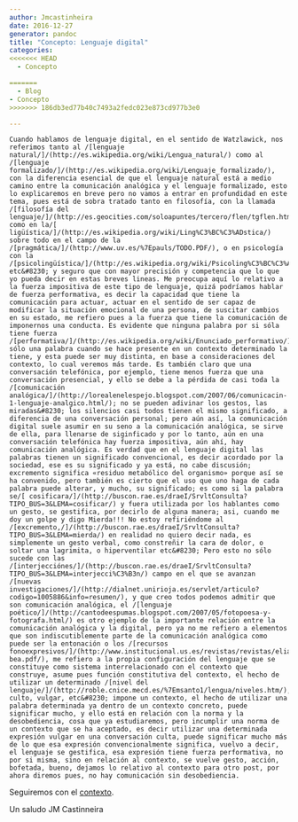 ```yaml
---
author: Jmcastinheira
date: 2016-12-27
generator: pandoc
title: "Concepto: Lenguaje digital"
categories:
<<<<<<< HEAD
  - Concepto

=======
  - Blog
- Concepto
>>>>>>> 186db3ed77b40c7493a2fedc023e873cd977b3e0

---
```




<div>

<div>

    Cuando hablamos de lenguaje digital, en el sentido de Watzlawick, nos referimos tanto al /[lenguaje natural/]/(http://es.wikipedia.org/wiki/Lengua_natural/) como al /[lenguaje formalizado/]/(http://es.wikipedia.org/wiki/Lenguaje_formalizado/), con la diferencia esencial de que el lenguaje natural está a medio camino entre la comunicación analógica y el lenguaje formalizado, esto lo explicaremos en breve pero no vamos a entrar en profundidad en este tema, pues está de sobra tratado tanto en filosofía, con la llamada /[filosofía del lenguaje/]/(http://es.geocities.com/soloapuntes/tercero/flen/tgflen.html/) como en la/[ ligüística/]/(http://es.wikipedia.org/wiki/Ling%C3%BC%C3%ADstica/) sobre todo en el campo de la /[pragmática/]/(http://www.uv.es/%7Epauls/TODO.PDF/), o en psicología con la /[psicolingüística/]/(http://es.wikipedia.org/wiki/Psicoling%C3%BC%C3%ADstica/) etc&#8230; y seguro que con mayor precisión y competencia que lo que yo pueda decir en estas breves lineas. Me preocupa aquí lo relativo a la fuerza impositiva de este tipo de lenguaje, quizá podríamos hablar de fuerza performativa, es decir la capacidad que tiene la comunicación para actuar, actuar en el sentido de ser capaz de modificar la situación emocional de una persona, de suscitar cambios en su estado, me refiero pues a la fuerza que tiene la comunicación de imponernos una conducta. Es evidente que ninguna palabra por si sóla tiene fuerza /[performativa/]/(http://es.wikipedia.org/wiki/Enunciado_performativo/), sólo una palabra cuando se hace presente en un contexto determinado la tiene, y esta puede ser muy distinta, en base a consideraciones del contexto, lo cual veremos más tarde. Es también claro que una conversación telefónica, por ejemplo, tiene menos fuerza que una conversación presencial, y ello se debe a la pérdida de casi toda la /[comunicación analógica/]/(http://lorealenelespejo.blogspot.com/2007/06/comunicacin-1-lenguaje-analgico.html/); no se pueden adivinar los gestos, las miradas&#8230; los silencios casi todos tienen el mismo significado, a diferencia de una conversación personal; pero aún así, la comunicación digital suele asumir en su seno a la comunicación analógica, se sirve de ella, para llenarse de siginficado y por lo tanto, aún en una conversación telefónica hay fuerza impositiva, aún ahí, hay comunicación analógica. Es verdad que en el lenguaje digital las palabras tienen un significado convencional, es decir acordado por la sociedad, ese es su significado y ya está, no cabe discusión; excremento significa «residuo metabólico del organismo» porque así se ha convenido, pero también es cierto que el uso que uno haga de cada palabra puede alterar, y mucho, su significado; es como si la palabra se/[ cosificara/]/(http://buscon.rae.es/draeI/SrvltConsulta?TIPO_BUS=3&LEMA=cosificar/) y fuera utilizada por los hablantes como un gesto, se gestifica, por decirlo de alguna manera; asi, cuando me doy un golpe y digo Mierda!!! No estoy refiriéndome al /[excremento,/]/(http://buscon.rae.es/draeI/SrvltConsulta?TIPO_BUS=3&LEMA=mierda/) en realidad no quiero decir nada, es simplemente un gesto verbal, como constreñir la cara de dolor, o soltar una lagrimita, o hiperventilar etc&#8230; Pero esto no sólo sucede con las /[interjecciónes/]/(http://buscon.rae.es/draeI/SrvltConsulta?TIPO_BUS=3&LEMA=interjecci%C3%B3n/) campo en el que se avanzan /[nuevas investigaciones/]/(http://dialnet.unirioja.es/servlet/articulo?codigo=1005886&info=resumen/), y que creo todos podemos admitir que son comunicación analógica, el /[lenguaje poético/]/(http://cantodeespumas.blogspot.com/2007/05/fotopoesa-y-fotografa.html/) es otro ejemplo de la importante relación entre la comunicación analógica y la digital, pero ya no me refiero a elementos que son indiscutiblemente parte de la comunicación analógica como puede ser la entonación o los /[recursos fonoexpresivos/]/(http://www.institucional.us.es/revistas/revistas/elia/pdf/1/7-bea.pdf/), me refiero a la propia configuración del lenguaje que se constituye como sistema interrelacionado con el contexto que construye, asume pues función constitutiva del contexto, el hecho de utilizar un determinado /[nivel del lenguaje/]/(http://roble.cnice.mecd.es/%7Emsanto1/lengua/niveles.htm/), culto, vulgar, etc&#8230; impone un contexto, el hecho de utilizar una palabra determinada ya dentro de un contexto concreto, puede significar mucho, y ello está en relación con la norma y la desobediencia, cosa que ya estudiaremos, pero incumplir una norma de un contexto que se ha aceptado, es decir utilizar una determinada expresión vulgar en una conversación culta, puede significar mucho más de lo que esa expresión convencionalmente significa, vuelvo a decir, el lenguaje se gestifica, esa expresión tiene fuerza performativa, no por si misma, sino en relación al contexto, se vuelve gesto, acción, bofetada, bueno, dejamos lo relativo al contexto para otro post, por ahora diremos pues, no hay comunicación sin desobediencia.



Seguiremos con el
[contexto](http://lorealenelespejo.blogspot.com/2007/09/contexto.html).



Un saludo JM Castinneira
